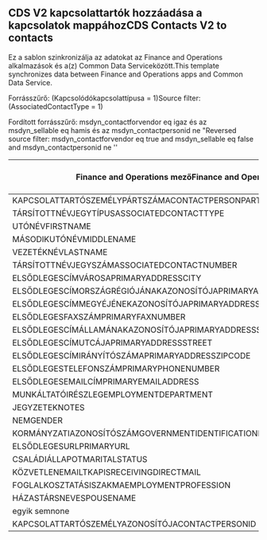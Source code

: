 ## <a name="cds-contacts-v2-to-contacts"></a><span data-ttu-id="8a62d-101">CDS V2 kapcsolattartók hozzáadása a kapcsolatok mappához</span><span class="sxs-lookup"><span data-stu-id="8a62d-101">CDS Contacts V2 to contacts</span></span>

<span data-ttu-id="8a62d-102">Ez a sablon szinkronizálja az adatokat az Finance and Operations alkalmazások és a(z) Common Data Serviceközött.</span><span class="sxs-lookup"><span data-stu-id="8a62d-102">This template synchronizes data between Finance and Operations apps and Common Data Service.</span></span>

<span data-ttu-id="8a62d-103">Forrásszűrő: (Kapcsolódókapcsolattípusa = 1)</span><span class="sxs-lookup"><span data-stu-id="8a62d-103">Source filter: (AssociatedContactType = 1)</span></span>

<span data-ttu-id="8a62d-104">Fordított forrásszűrő: msdyn_contactforvendor eq igaz és az msdyn_sellable eq hamis és az msdyn_contactpersonid ne "</span><span class="sxs-lookup"><span data-stu-id="8a62d-104">Reversed source filter: msdyn_contactforvendor eq true and msdyn_sellable eq false and msdyn_contactpersonid ne ''</span></span>

<span data-ttu-id="8a62d-105">Finance and Operations mező</span><span class="sxs-lookup"><span data-stu-id="8a62d-105">Finance and Operations field</span></span> | <span data-ttu-id="8a62d-106">Térkép típusa</span><span class="sxs-lookup"><span data-stu-id="8a62d-106">Map type</span></span> | <span data-ttu-id="8a62d-107">Egyéb Dynamics 365 mező</span><span class="sxs-lookup"><span data-stu-id="8a62d-107">Other Dynamics 365 field</span></span> | <span data-ttu-id="8a62d-108">Alapértelmezett érték</span><span class="sxs-lookup"><span data-stu-id="8a62d-108">Default value</span></span>
---|---|---|---
<span data-ttu-id="8a62d-109">KAPCSOLATTARTÓSZEMÉLYPÁRTSZÁMA</span><span class="sxs-lookup"><span data-stu-id="8a62d-109">CONTACTPERSONPARTYNUMBER</span></span> | = | <span data-ttu-id="8a62d-110">msdyn_partynumber</span><span class="sxs-lookup"><span data-stu-id="8a62d-110">msdyn_partynumber</span></span> | 
<span data-ttu-id="8a62d-111">TÁRSÍTOTTNÉVJEGYTÍPUS</span><span class="sxs-lookup"><span data-stu-id="8a62d-111">ASSOCIATEDCONTACTTYPE</span></span> | << | <span data-ttu-id="8a62d-112">egyik sem</span><span class="sxs-lookup"><span data-stu-id="8a62d-112">none</span></span> | <span data-ttu-id="8a62d-113">Szállító</span><span class="sxs-lookup"><span data-stu-id="8a62d-113">Vendor</span></span>
<span data-ttu-id="8a62d-114">UTÓNÉV</span><span class="sxs-lookup"><span data-stu-id="8a62d-114">FIRSTNAME</span></span> | = | <span data-ttu-id="8a62d-115">utónév</span><span class="sxs-lookup"><span data-stu-id="8a62d-115">firstname</span></span> | 
<span data-ttu-id="8a62d-116">MÁSODIKUTÓNÉV</span><span class="sxs-lookup"><span data-stu-id="8a62d-116">MIDDLENAME</span></span> | = | <span data-ttu-id="8a62d-117">másodikutónév</span><span class="sxs-lookup"><span data-stu-id="8a62d-117">middlename</span></span> | 
<span data-ttu-id="8a62d-118">VEZETÉKNÉV</span><span class="sxs-lookup"><span data-stu-id="8a62d-118">LASTNAME</span></span> | = | <span data-ttu-id="8a62d-119">vezetéknév</span><span class="sxs-lookup"><span data-stu-id="8a62d-119">lastname</span></span> | 
<span data-ttu-id="8a62d-120">TÁRSÍTOTTNÉVJEGYSZÁM</span><span class="sxs-lookup"><span data-stu-id="8a62d-120">ASSOCIATEDCONTACTNUMBER</span></span> | = | <span data-ttu-id="8a62d-121">msdyn_vendorcontactid.msdyn_vendoraccountnumber</span><span class="sxs-lookup"><span data-stu-id="8a62d-121">msdyn_vendorcontactid.msdyn_vendoraccountnumber</span></span> | 
<span data-ttu-id="8a62d-122">ELSŐDLEGESCÍMVÁROSA</span><span class="sxs-lookup"><span data-stu-id="8a62d-122">PRIMARYADDRESSCITY</span></span> | = | <span data-ttu-id="8a62d-123">address1_city</span><span class="sxs-lookup"><span data-stu-id="8a62d-123">address1_city</span></span> | 
<span data-ttu-id="8a62d-124">ELSŐDLEGESCÍMORSZÁGRÉGIÓJÁNAKAZONOSÍTÓJA</span><span class="sxs-lookup"><span data-stu-id="8a62d-124">PRIMARYADDRESSCOUNTRYREGIONID</span></span> | = | <span data-ttu-id="8a62d-125">address1_country</span><span class="sxs-lookup"><span data-stu-id="8a62d-125">address1_country</span></span> | 
<span data-ttu-id="8a62d-126">ELSŐDLEGESCÍMMEGYÉJÉNEKAZONOSÍTÓJA</span><span class="sxs-lookup"><span data-stu-id="8a62d-126">PRIMARYADDRESSCOUNTYID</span></span> | = | <span data-ttu-id="8a62d-127">address1_county</span><span class="sxs-lookup"><span data-stu-id="8a62d-127">address1_county</span></span> | 
<span data-ttu-id="8a62d-128">ELSŐDLEGESFAXSZÁM</span><span class="sxs-lookup"><span data-stu-id="8a62d-128">PRIMARYFAXNUMBER</span></span> | = | <span data-ttu-id="8a62d-129">faxszám</span><span class="sxs-lookup"><span data-stu-id="8a62d-129">fax</span></span> | 
<span data-ttu-id="8a62d-130">ELSŐDLEGESCÍMÁLLAMÁNAKAZONOSÍTÓJA</span><span class="sxs-lookup"><span data-stu-id="8a62d-130">PRIMARYADDRESSSTATEID</span></span> | = | <span data-ttu-id="8a62d-131">address1_stateorprovince</span><span class="sxs-lookup"><span data-stu-id="8a62d-131">address1_stateorprovince</span></span> | 
<span data-ttu-id="8a62d-132">ELSŐDLEGESCÍMUTCÁJA</span><span class="sxs-lookup"><span data-stu-id="8a62d-132">PRIMARYADDRESSSTREET</span></span> | = | <span data-ttu-id="8a62d-133">address1_line1</span><span class="sxs-lookup"><span data-stu-id="8a62d-133">address1_line1</span></span> | 
<span data-ttu-id="8a62d-134">ELSŐDLEGESCÍMIRÁNYÍTÓSZÁMA</span><span class="sxs-lookup"><span data-stu-id="8a62d-134">PRIMARYADDRESSZIPCODE</span></span> | = | <span data-ttu-id="8a62d-135">address1_postalcode</span><span class="sxs-lookup"><span data-stu-id="8a62d-135">address1_postalcode</span></span> | 
<span data-ttu-id="8a62d-136">ELSŐDLEGESTELEFONSZÁM</span><span class="sxs-lookup"><span data-stu-id="8a62d-136">PRIMARYPHONENUMBER</span></span> | = | <span data-ttu-id="8a62d-137">telefonszám1</span><span class="sxs-lookup"><span data-stu-id="8a62d-137">telephone1</span></span> | 
<span data-ttu-id="8a62d-138">ELSŐDLEGESEMAILCÍM</span><span class="sxs-lookup"><span data-stu-id="8a62d-138">PRIMARYEMAILADDRESS</span></span> | = | <span data-ttu-id="8a62d-139">emailcím1</span><span class="sxs-lookup"><span data-stu-id="8a62d-139">emailaddress1</span></span> | 
<span data-ttu-id="8a62d-140">MUNKÁLTATÓIRÉSZLEG</span><span class="sxs-lookup"><span data-stu-id="8a62d-140">EMPLOYMENTDEPARTMENT</span></span> | = | <span data-ttu-id="8a62d-141">részleg</span><span class="sxs-lookup"><span data-stu-id="8a62d-141">department</span></span> | 
<span data-ttu-id="8a62d-142">JEGYZETEK</span><span class="sxs-lookup"><span data-stu-id="8a62d-142">NOTES</span></span> | = | <span data-ttu-id="8a62d-143">leírás</span><span class="sxs-lookup"><span data-stu-id="8a62d-143">description</span></span> | 
<span data-ttu-id="8a62d-144">NEM</span><span class="sxs-lookup"><span data-stu-id="8a62d-144">GENDER</span></span> | >< | <span data-ttu-id="8a62d-145">nemkód</span><span class="sxs-lookup"><span data-stu-id="8a62d-145">gendercode</span></span> | 
<span data-ttu-id="8a62d-146">KORMÁNYZATIAZONOSÍTÓSZÁM</span><span class="sxs-lookup"><span data-stu-id="8a62d-146">GOVERNMENTIDENTIFICATIONNUMBER</span></span> | = | <span data-ttu-id="8a62d-147">kormányzatiazonosító</span><span class="sxs-lookup"><span data-stu-id="8a62d-147">governmentid</span></span> | 
<span data-ttu-id="8a62d-148">ELSŐDLEGESURL</span><span class="sxs-lookup"><span data-stu-id="8a62d-148">PRIMARYURL</span></span> | = | <span data-ttu-id="8a62d-149">weboldalurl</span><span class="sxs-lookup"><span data-stu-id="8a62d-149">websiteurl</span></span> | 
<span data-ttu-id="8a62d-150">CSALÁDIÁLLAPOT</span><span class="sxs-lookup"><span data-stu-id="8a62d-150">MARITALSTATUS</span></span> | >< | <span data-ttu-id="8a62d-151">családiállapotkódja</span><span class="sxs-lookup"><span data-stu-id="8a62d-151">familystatuscode</span></span> | 
<span data-ttu-id="8a62d-152">KÖZVETLENEMAILTKAP</span><span class="sxs-lookup"><span data-stu-id="8a62d-152">ISRECEIVINGDIRECTMAIL</span></span> | >< | <span data-ttu-id="8a62d-153">neküldjönemailt</span><span class="sxs-lookup"><span data-stu-id="8a62d-153">donotemail</span></span> | 
<span data-ttu-id="8a62d-154">FOGLALKOSZTATÁSISZAKMA</span><span class="sxs-lookup"><span data-stu-id="8a62d-154">EMPLOYMENTPROFESSION</span></span> | = | <span data-ttu-id="8a62d-155">mukakör</span><span class="sxs-lookup"><span data-stu-id="8a62d-155">jobtitle</span></span> | 
<span data-ttu-id="8a62d-156">HÁZASTÁRSNEVE</span><span class="sxs-lookup"><span data-stu-id="8a62d-156">SPOUSENAME</span></span> | = | <span data-ttu-id="8a62d-157">házastársakneve</span><span class="sxs-lookup"><span data-stu-id="8a62d-157">spousesname</span></span> | 
<span data-ttu-id="8a62d-158">egyik sem</span><span class="sxs-lookup"><span data-stu-id="8a62d-158">none</span></span> | >> | <span data-ttu-id="8a62d-159">msdyn_contactforvendor</span><span class="sxs-lookup"><span data-stu-id="8a62d-159">msdyn_contactforvendor</span></span> | <span data-ttu-id="8a62d-160">Igaz</span><span class="sxs-lookup"><span data-stu-id="8a62d-160">True</span></span>
<span data-ttu-id="8a62d-161">KAPCSOLATTARTÓSZEMÉLYAZONOSÍTÓJA</span><span class="sxs-lookup"><span data-stu-id="8a62d-161">CONTACTPERSONID</span></span> | = | <span data-ttu-id="8a62d-162">msdyn_contactpersonid</span><span class="sxs-lookup"><span data-stu-id="8a62d-162">msdyn_contactpersonid</span></span> | 
